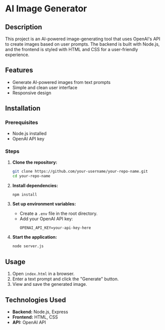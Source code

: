 
# AI Image Generator

## Description
This project is an AI-powered image-generating tool that uses OpenAI's API to create images based on user prompts. The backend is built with Node.js, and the frontend is styled with HTML and CSS for a user-friendly experience.

## Features
- Generate AI-powered images from text prompts
- Simple and clean user interface
- Responsive design

## Installation

### Prerequisites
- Node.js installed
- OpenAI API key

### Steps

1. **Clone the repository:**
   ```bash
   git clone https://github.com/your-username/your-repo-name.git
   cd your-repo-name
   ```

2. **Install dependencies:**
   ```bash
   npm install
   ```

3. **Set up environment variables:**
   - Create a `.env` file in the root directory.
   - Add your OpenAI API key:
     ```env
     OPENAI_API_KEY=your-api-key-here
     ```

4. **Start the application:**
   ```bash
   node server.js
   ```

## Usage
1. Open `index.html` in a browser.
2. Enter a text prompt and click the "Generate" button.
3. View and save the generated image.

## Technologies Used
- **Backend:** Node.js, Express
- **Frontend:** HTML, CSS
- **API:** OpenAI API

